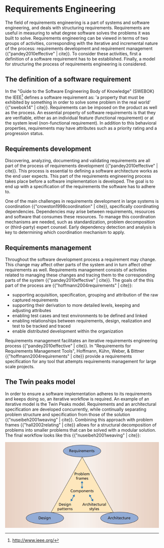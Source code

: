 
# Requirements Engineering
The field of requirements engineering is a part of systems and software engineering, and deals with structuring requirements. Requirements are useful in measuring to what degree software solves the problems it was built to solve. Requirements engineering can be viewed in terms of two groups of activities, corresponding with the iterative and incremental nature of the process: requirements development and requirement management {{"pandey2010effective" | cite}}. To consider these activities, first a definition of a software requirement has to be established. Finally, a model for structuring the process of requirements engineering is considered.

## The definition of a software requirement
In the "Guide to the Software Engineering Body of Knowledge" (SWEBOK) the IEEE[^ieee] defines a software requirement as: 'a property that must be exhibited by something in order to solve some problem in the real world' {{"swebok14" | cite}}. Requirements can be imposed on the product as well as the process. An essential property of software requirements is that they are verifiable, either as an individual feature (functional requirement) or at the system level (non-functional requirement). In addition to this behavioral properties, requirements may have attributes such as a priority rating and a progression status.

## Requirements development

Discovering, analyzing, documenting and validating requirements are all part of the process of requirements development {{"pandey2010effective" | cite}}. This process is essential to defining a software architecture works as the end user expects. This part of the requirements engineering process takes place before a software implementation is developed. The goal is to end up with a specification of the requirements the software has to adhere to.

One of the main challenges in requirements development in large systems is coordination {{"crowston1998coordination" | cite}}, specifically coordinating dependencies. Dependencies may arise between requirements, resources and software that consumes these resources. To manage this coordination mechanisms are needed, such as standardization, problem decomposition or (third-party) expert counsel. Early dependency detection and analysis is key to determining which coordination mechanism to apply.

## Requirements management

Throughout the software development process a requirement may change. This change may affect other parts of the system and in turn affect other requirements as well. Requirements management consists of activities related to managing these changes and tracing them to the corresponding parts of the system {{"pandey2010effective" | cite}}.
The goals of the this part of the process are {{"hoffmann2004requirements" | cite}}:

- supporting acquisition, specification, grouping and attribution of the raw captured requirements
- supporting their derivation to more detailed levels, keeping and adjusting attributes
- enabling test cases and test environments to be defined and linked
- enabling relationships between requirements, design, realization and test to be tracked and traced
- enable distributed development within the organization

Requirements management facilitates an iterative requirements engineering process {{"pandey2010effective" | cite}}. In "Requirements for Requirements Management Tools", Hoffmann, Kühn, Weber, & Bittner {{"hoffmann2004requirements" | cite}} provide a requirements specification for any tool that attempts requirements management for large scale projects.

## The Twin peaks model

In order to ensure a software implementation adheres to its requirements and keeps doing so, an iterative workflow is required. An example of an iterative model is the Twin Peaks model. Requirements and an architectural specification are developed concurrently, while continually separating problem structure and specification from those of the solution {{"nuseibeh2001weaving" | cite}}. Combining this approach with problem frames {{"hall2002relating" | cite}} allows for a structural decomposition of problems into smaller problems that can be solved with a modular solution. The final workflow looks like this {{"nuseibeh2001weaving" | cite}}:

![Workflow](../images/workflow.png)

[^ieee]: http://www.ieee.org/
